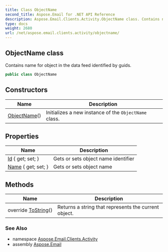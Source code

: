 ```yaml
---
title: Class ObjectName
second_title: Aspose.Email for .NET API Reference
description: Aspose.Email.Clients.Activity.ObjectName class. Contains name for object in the data feed identified by guids
type: docs
weight: 2680
url: /net/aspose.email.clients.activity/objectname/
---
```

## ObjectName class

Contains name for object in the data feed identified by guids.

```csharp
public class ObjectName
```

## Constructors

| Name | Description |
| --- | --- |
| [ObjectName](objectname/)() | Initializes a new instance of the `ObjectName` class. |

## Properties

| Name | Description |
| --- | --- |
| [Id](../../aspose.email.clients.activity/objectname/id/) { get; set; } | Gets or sets object name identifier |
| [Name](../../aspose.email.clients.activity/objectname/name/) { get; set; } | Gets or sets object name |

## Methods

| Name | Description |
| --- | --- |
| override [ToString](../../aspose.email.clients.activity/objectname/tostring/)() | Returns a string that represents the current object. |

### See Also

* namespace [Aspose.Email.Clients.Activity](../../aspose.email.clients.activity/)
* assembly [Aspose.Email](../../)


